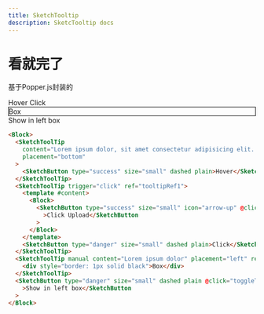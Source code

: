 ```yaml
---
title: SketchTooltip
description: SketcTooltip docs
---
```


# 看就完了

基于Popper.js封装的

<Block>
<SketchToolTip
        content="Lorem ipsum dolor, sit amet consectetur adipisicing elit. Incidunt, minus."
        placement="bottom"
    >
<SketchButton type="success" size="small" dashed plain>Hover</SketchButton>
</SketchToolTip>
<SketchToolTip trigger="click" ref="tooltipRef1">
<template #content>
<Block>
<SketchButton type="success" size="small" icon="arrow-up" @click="onLoad" :loading="loading">Click Upload</SketchButton>
</Block>
</template>
<SketchButton type="danger" size="small" dashed plain>Click</SketchButton>
</SketchToolTip>
<SketchToolTip manual content="Lorem ipsum dolor" placement="left" ref="tooltipRef2">
<div style="border: 1px solid black">Box</div>
</SketchToolTip>
<SketchButton type="danger" size="small" dashed plain @click="toggleTooltip">Show in left box</SketchButton>
</Block>

```html
<Block>
  <SketchToolTip
    content="Lorem ipsum dolor, sit amet consectetur adipisicing elit. Incidunt, minus."
    placement="bottom"
  >
    <SketchButton type="success" size="small" dashed plain>Hover</SketchButton>
  </SketchToolTip>
  <SketchToolTip trigger="click" ref="tooltipRef1">
    <template #content>
      <Block>
        <SketchButton type="success" size="small" icon="arrow-up" @click="onLoad" :loading="loading"
          >Click Upload</SketchButton
        >
      </Block>
    </template>
    <SketchButton type="danger" size="small" dashed plain>Click</SketchButton>
  </SketchToolTip>
  <SketchToolTip manual content="Lorem ipsum dolor" placement="left" ref="tooltipRef2">
    <div style="border: 1px solid black">Box</div>
  </SketchToolTip>
  <SketchButton type="danger" size="small" dashed plain @click="toggleTooltip"
    >Show in left box</SketchButton
  >
</Block>
```

<script setup>
import SketchToolTip from '../../src/components/SketchToolTip/SketchToolTip.vue';
import SketchButton from '../../src/components/SketchButton/SketchButton.vue';
import Block from '../../src/components/SketchBlock/Block.vue';

import {ref} from 'vue';
const tooltipRef1 = ref(null);
const tooltipRef2 = ref(null);
const loading = ref(false);
const onLoad = () => {
  loading.value = true;
  setTimeout(() => {
    loading.value = false;
  }, 1000);
};
const toggleTooltip = () => {
  if (tooltipRef2.value) {
    if (tooltipRef2.value.isShow) {
      tooltipRef2.value.hide?.();
    } else {
      tooltipRef2.value.show?.();
    }
  }
};
</script>
